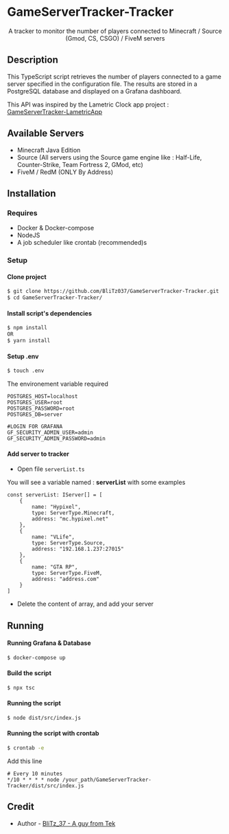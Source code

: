 # GameServerTracker-Tracker

<p align="center">A tracker to monitor the number of players connected to Minecraft / Source (Gmod, CS, CSGO) / FiveM servers</p>

## Description

This TypeScript script retrieves the number of players connected to a game server specified in the configuration file. The results are stored in a PostgreSQL database and displayed on a Grafana dashboard.

This API was inspired by the Lametric Clock app project : [GameServerTracker-LametricApp](https://github.com/BliTz037/GameServerTracker-LametricApp)

## Available Servers
- Minecraft Java Edition
- Source (All servers using the Source game engine like : Half-Life, Counter-Strike, Team Fortress 2, GMod, etc)
- FiveM / RedM (ONLY By Address)

## Installation

### Requires
- Docker & Docker-compose
- NodeJS
- A job scheduler like crontab (recommended)s

### Setup

#### Clone project
```bash
$ git clone https://github.com/BliTz037/GameServerTracker-Tracker.git
$ cd GameServerTracker-Tracker/
```

#### Install script's dependencies
```bash
$ npm install
OR
$ yarn install
```

#### Setup .env

```bash
$ touch .env
```

The environement variable required

```env
POSTGRES_HOST=localhost
POSTGRES_USER=root
POSTGRES_PASSWORD=root
POSTGRES_DB=server

#LOGIN FOR GRAFANA
GF_SECURITY_ADMIN_USER=admin
GF_SECURITY_ADMIN_PASSWORD=admin
```

#### Add server to tracker

- Open file `serverList.ts`

You will see a variable named : **serverList** with some examples
```TS
const serverList: IServer[] = [
    {
        name: "Hypixel",
        type: ServerType.Minecraft,
        address: "mc.hypixel.net"
    },
    {
        name: "VLife",
        type: ServerType.Source,
        address: "192.168.1.237:27015"
    },
    {
        name: "GTA RP",
        type: ServerType.FiveM,
        address: "address.com"
    }
]
```

- Delete the content of array, and add your server

## Running

#### Running Grafana & Database

```bash
$ docker-compose up
```

#### Build the script
```bash
$ npx tsc
```

#### Running the script
```bash
$ node dist/src/index.js
```

#### Running the script with crontab
```bash
$ crontab -e
```
Add this line
```
# Every 10 minutes
*/10 * * * * node /your_path/GameServerTracker-Tracker/dist/src/index.js
```

## Credit

- Author - [BliTz_37 - A guy from Tek](https://github.com/BliTz037/)